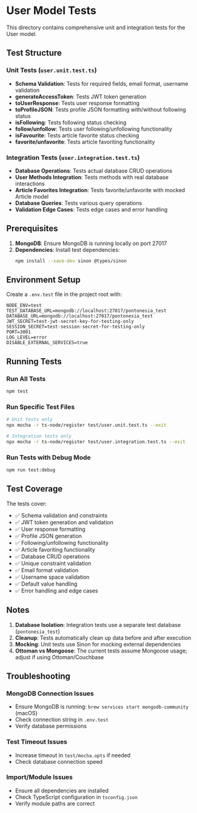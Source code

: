 # User Model Tests

This directory contains comprehensive unit and integration tests for the User model.

## Test Structure

### Unit Tests (`user.unit.test.ts`)
- **Schema Validation**: Tests for required fields, email format, username validation
- **generateAccessToken**: Tests JWT token generation
- **toUserResponse**: Tests user response formatting
- **toProfileJSON**: Tests profile JSON formatting with/without following status
- **isFollowing**: Tests following status checking
- **follow/unfollow**: Tests user following/unfollowing functionality
- **isFavourite**: Tests article favorite status checking
- **favorite/unfavorite**: Tests article favoriting functionality

### Integration Tests (`user.integration.test.ts`)
- **Database Operations**: Tests actual database CRUD operations
- **User Methods Integration**: Tests methods with real database interactions
- **Article Favorites Integration**: Tests favorite/unfavorite with mocked Article model
- **Database Queries**: Tests various query operations
- **Validation Edge Cases**: Tests edge cases and error handling

## Prerequisites

1. **MongoDB**: Ensure MongoDB is running locally on port 27017
2. **Dependencies**: Install test dependencies:
   ```bash
   npm install --save-dev sinon @types/sinon
   ```

## Environment Setup

Create a `.env.test` file in the project root with:

```env
NODE_ENV=test
TEST_DATABASE_URL=mongodb://localhost:27017/pontonesia_test
DATABASE_URL=mongodb://localhost:27017/pontonesia_test
JWT_SECRET=test-jwt-secret-key-for-testing-only
SESSION_SECRET=test-session-secret-for-testing-only
PORT=3001
LOG_LEVEL=error
DISABLE_EXTERNAL_SERVICES=true
```

## Running Tests

### Run All Tests
```bash
npm test
```

### Run Specific Test Files
```bash
# Unit tests only
npx mocha -r ts-node/register test/user.unit.test.ts --exit

# Integration tests only
npx mocha -r ts-node/register test/user.integration.test.ts --exit
```

### Run Tests with Debug Mode
```bash
npm run test:debug
```

## Test Coverage

The tests cover:

- ✅ Schema validation and constraints
- ✅ JWT token generation and validation
- ✅ User response formatting
- ✅ Profile JSON generation
- ✅ Following/unfollowing functionality
- ✅ Article favoriting functionality
- ✅ Database CRUD operations
- ✅ Unique constraint validation
- ✅ Email format validation
- ✅ Username space validation
- ✅ Default value handling
- ✅ Error handling and edge cases

## Notes

1. **Database Isolation**: Integration tests use a separate test database (`pontonesia_test`)
2. **Cleanup**: Tests automatically clean up data before and after execution
3. **Mocking**: Unit tests use Sinon for mocking external dependencies
4. **Ottoman vs Mongoose**: The current tests assume Mongoose usage; adjust if using Ottoman/Couchbase

## Troubleshooting

### MongoDB Connection Issues
- Ensure MongoDB is running: `brew services start mongodb-community` (macOS)
- Check connection string in `.env.test`
- Verify database permissions

### Test Timeout Issues
- Increase timeout in `test/mocha.opts` if needed
- Check database connection speed

### Import/Module Issues
- Ensure all dependencies are installed
- Check TypeScript configuration in `tsconfig.json`
- Verify module paths are correct 